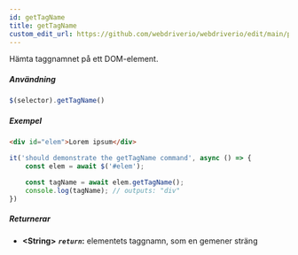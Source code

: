```yaml
---
id: getTagName
title: getTagName
custom_edit_url: https://github.com/webdriverio/webdriverio/edit/main/packages/webdriverio/src/commands/element/getTagName.ts
---
```


Hämta taggnamnet på ett DOM-element.

##### Användning

```js
$(selector).getTagName()
```

##### Exempel

```html title="index.html"
<div id="elem">Lorem ipsum</div>

```

```js title="getTagName.js"
it('should demonstrate the getTagName command', async () => {
    const elem = await $('#elem');

    const tagName = await elem.getTagName();
    console.log(tagName); // outputs: "div"
})
```

##### Returnerar

- **&lt;String&gt;**
            **<code><var>return</var></code>:** elementets taggnamn, som en gemener sträng